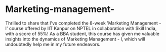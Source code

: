 # Marketing-management-
Thrilled to share that I've completed the 8-week 'Marketing Management - I' course offered by IIT Kanpur on NPTEL in collaboration with Skill India, with a score of 55%! As a BBA student, this course has given me valuable insights into the dynamics of Marketing Management - I, which will undoubtedly help me in my future endeavors.
